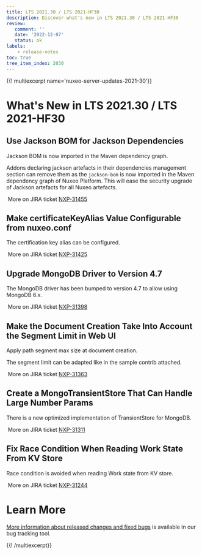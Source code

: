 ```yaml
---
title: LTS 2021.30 / LTS 2021-HF30
description: Discover what's new in LTS 2021.30 / LTS 2021-HF30
review:
   comment: ''
   date: '2022-12-07'
   status: ok
labels:
    - release-notes
toc: true
tree_item_index: 2030
---
```


{{! multiexcerpt name='nuxeo-server-updates-2021-30'}}
# What's New in LTS 2021.30 / LTS 2021-HF30

## Use Jackson BOM for Jackson Dependencies

Jackson BOM is now imported in the Maven dependency graph.

Addons declaring jackson artefacts in their dependencies management section can remove them as the `jackson-bom` is now imported in the Maven dependency graph of Nuxeo Platform.
This will ease the security upgrade of Jackson artefacts for all Nuxeo artefacts.

<i class="fa fa-long-arrow-right" aria-hidden="true"></i>&nbsp;More on JIRA ticket [NXP-31455](https://jira.nuxeo.com/browse/NXP-31455)

## Make certificateKeyAlias Value Configurable from nuxeo.conf 

The certification key alias can be configured.

<i class="fa fa-long-arrow-right" aria-hidden="true"></i>&nbsp;More on JIRA ticket [NXP-31425](https://jira.nuxeo.com/browse/NXP-31425)

## Upgrade MongoDB Driver to Version 4.7

The MongoDB driver has been bumped to version 4.7 to allow using MongoDB 6.x.

<i class="fa fa-long-arrow-right" aria-hidden="true"></i>&nbsp;More on JIRA ticket [NXP-31398](https://jira.nuxeo.com/browse/NXP-31398)

## Make the Document Creation Take Into Account the Segment Limit in Web UI

Apply path segment max size at document creation.

The segment limit can be adapted like in the sample contrib attached.

<i class="fa fa-long-arrow-right" aria-hidden="true"></i>&nbsp;More on JIRA ticket [NXP-31363](https://jira.nuxeo.com/browse/NXP-31363)

## Create a MongoTransientStore That Can Handle Large Number Params

There is a new optimized implementation of TransientStore for MongoDB.

<i class="fa fa-long-arrow-right" aria-hidden="true"></i>&nbsp;More on JIRA ticket [NXP-31311](https://jira.nuxeo.com/browse/NXP-31311)

## Fix Race Condition When Reading Work State From KV Store

Race condition is avoided when reading Work state from KV store.

<i class="fa fa-long-arrow-right" aria-hidden="true"></i>&nbsp;More on JIRA ticket [NXP-31244](https://jira.nuxeo.com/browse/NXP-31244)


# Learn More

[More information about released changes and fixed bugs](https://jira.nuxeo.com/secure/ReleaseNote.jspa?projectId=10011&version=21888) is available in our bug tracking tool.

{{! /multiexcerpt}}
